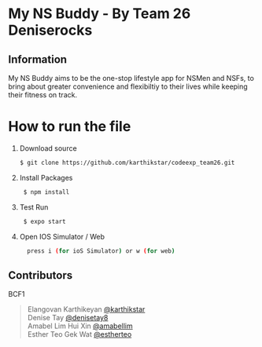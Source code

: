# My NS Buddy - By Team 26 Deniserocks

## Information
My NS Buddy aims to be the one-stop lifestyle app for NSMen and NSFs, to bring about greater convenience and flexibiltiy to their lives while keeping their fitness on track. 

# How to run the file

1. Download source
   ```bash 
   $ git clone https://github.com/karthikstar/codeexp_team26.git
   ```
3. Install Packages
   ```bash
    $ npm install
   ```
4. Test Run
   ```bash
    $ expo start
   ```
5. Open IOS Simulator / Web
    ```bash
      press i (for ioS Simulator) or w (for web)
    ```
   

## Contributors
BCF1
> Elangovan Karthikeyan [@karthikstar](https://github.com/karthikstar)<br>
> Denise Tay [@denisetay8](https://github.com/denisetay8)<br>
> Amabel Lim Hui Xin [@amabellim](https://github.com/amabellim)<br>
> Esther Teo Gek Wat [@estherteo](https://github.com/estherteo)
